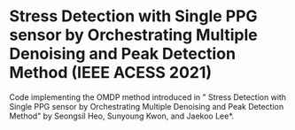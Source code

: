 # Stress Detection with Single PPG sensor by Orchestrating Multiple Denoising and Peak Detection Method (IEEE ACESS 2021)

Code implementing the OMDP method introduced in " Stress Detection with Single PPG sensor by Orchestrating Multiple Denoising and Peak Detection Method" by Seongsil Heo, Sunyoung Kwon, and Jaekoo Lee*.
